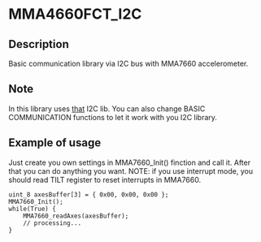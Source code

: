 # MMA4660FCT_I2C #

## Description ##

Basic communication library via I2C bus with MMA7660 accelerometer.

## Note ##

In this library uses [that](https://github.com/tardonyx/CC430F5137_USCI_B0_I2C) I2C lib.
You can also change BASIC COMMUNICATION functions to let it work with you I2C library.

## Example of usage ##

Just create you own settings in MMA7660_Init() finction and call it.
After that you can do anything you want.
NOTE: if you use interrupt mode, you should read TILT register to reset interrupts in MMA7660.

    
    uint_8 axesBuffer[3] = { 0x00, 0x00, 0x00 };
    MMA7660_Init();
    while(True) {
        MMA7660_readAxes(axesBuffer);
        // processing...
    }
